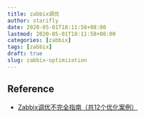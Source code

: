 ```yaml
---
title: zabbix调优
author: starifly
date: 2020-05-01T18:11:58+08:00
lastmod: 2020-05-01T18:11:58+08:00
categories: [zabbix]
tags: [zabbix]
draft: true
slug: zabbix-optimization
---
```


## Reference

- [Zabbix调优不完全指南（共12个优化案例）](http://www.talkwithtrend.com/Article/245203)
